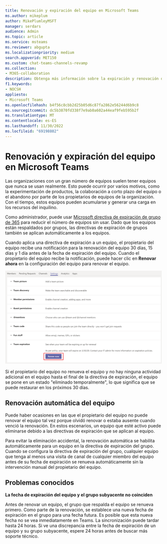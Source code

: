 ```yaml
---
title: Renovación y expiración del equipo en Microsoft Teams
ms.author: mikeplum
author: MikePlumleyMSFT
manager: serdars
audience: Admin
ms.topic: article
ms.service: msteams
ms.reviewer: abgupta
ms.localizationpriority: medium
search.appverid: MET150
ms.custom: chat-teams-channels-revamp
ms.collection:
- M365-collaboration
description: Obtenga más información sobre la expiración y renovación de equipos y cómo usar Microsoft directiva de expiración de grupo de 365 para limpiar automáticamente los equipos que no se usan en Microsoft Teams.
f1.keywords:
- NOCSH
appliesto:
- Microsoft Teams
ms.openlocfilehash: b4f56c8cbb2d25b05d6c87fa2862e56244d6b9c8
ms.sourcegitcommit: dc5b3870fd338f7e9ab0a602a44eaf9feb595b2f
ms.translationtype: MT
ms.contentlocale: es-ES
ms.lasthandoff: 11/30/2022
ms.locfileid: "69198802"
---
```

# <a name="team-expiration-and-renewal-in-microsoft-teams"></a>Renovación y expiración del equipo en Microsoft Teams

Las organizaciones con un gran número de equipos suelen tener equipos que nunca se usan realmente. Esto puede ocurrir por varios motivos, como la experimentación de productos, la colaboración a corto plazo del equipo o el abandono por parte de los propietarios de equipos de la organización. Con el tiempo, estos equipos pueden acumularse y generar una carga en los recursos del inquilino.  

Como administrador, puede usar [Microsoft directiva de expiración de grupo de 365](/microsoft-365/admin/create-groups/office-365-groups-expiration-policy) para reducir el número de equipos sin usar. Dado que los equipos están respaldados por grupos, las directivas de expiración de grupos también se aplican automáticamente a los equipos.

Cuando aplica una directiva de expiración a un equipo, el propietario del equipo recibe una notificación para la renovación del equipo 30 días, 15 días y 1 día antes de la fecha de expiración del equipo. Cuando el propietario del equipo recibe la notificación, puede hacer clic en **Renovar ahora** en la configuración del equipo para renovar el equipo.

![Captura de pantalla del botón Renovar ahora para renovar un equipo en la configuración del equipo.](media/team-expiration.png "Captura de pantalla del botón Renovar ahora para renovar un equipo en la configuración del equipo")

Si el propietario del equipo no renueva el equipo y no hay ninguna actividad adicional en el equipo hasta el final de la directiva de expiración, el equipo se pone en un estado "eliminado temporalmente", lo que significa que se puede restaurar en los próximos 30 días.

## <a name="team-auto-renewal"></a>Renovación automática del equipo

Puede haber ocasiones en las que el propietario del equipo no puede renovar el equipo tal vez porque olvidó renovar o estaba ausente cuando venció la renovación. En estos escenarios, un equipo que esté activo puede eliminarse debido a las directivas de expiración que se aplican al equipo.  

Para evitar la eliminación accidental, la renovación automática se habilita automáticamente para un equipo en la directiva de expiración del grupo. Cuando se configura la directiva de expiración del grupo, cualquier equipo que tenga al menos una visita de canal de cualquier miembro del equipo antes de su fecha de expiración se renueva automáticamente sin la intervención manual del propietario del equipo.

## <a name="known-issues"></a>Problemas conocidos

**La fecha de expiración del equipo y el grupo subyacente no coinciden**

Antes de renovar un equipo, el grupo que respalda el equipo se renueva primero. Como parte de la renovación, se establece una nueva fecha de expiración en el grupo para una fecha futura. Es posible que esta nueva fecha no se vea inmediatamente en Teams. La sincronización puede tardar hasta 24 horas. Si ve una discrepancia entre la fecha de expiración de un equipo y su grupo subyacente, espere 24 horas antes de buscar más soporte técnico.